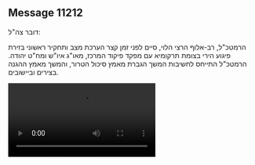 ## Message 11212

דובר צה"ל:

הרמטכ"ל, רב-אלוף הרצי הלוי, סיים לפני זמן קצר הערכת מצב ותחקיר ראשוני בזירת פיגוע הירי בצומת תרקומיא עם מפקד פיקוד המרכז, מאו"ג איו"ש ומח"ט יהודה. הרמטכ"ל התייחס לחשיבות המשך הגברת מאמץ סיכול הטרור, והמשך מאמץ ההגנה בצירים וביישובים.

![Video](https://data.iron-swords.co.il/2024/September/01/11212/11212_media.mp4)
